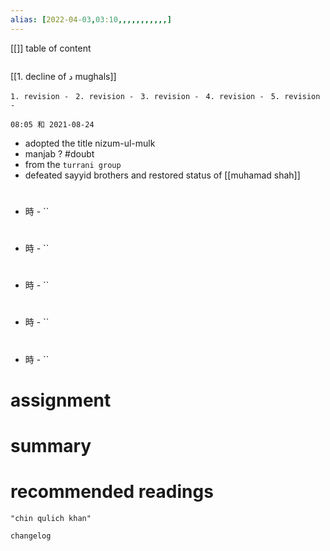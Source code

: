 ```yaml
---
alias: [2022-04-03,03:10,,,,,,,,,,,]
---
```

[[]]
table of content
```toc
```
[[1. decline of د mughals]]

`1. revision - `
`2. revision - `
`3. revision - `
`4. revision - `
`5. revision - `
		
`08:05 和 2021-08-24`

- adopted the title nizum-ul-mulk
- manjab ? #doubt 
- from the `turrani group`
- defeated sayyid brothers and restored status of [[muhamad shah]]
# 
- 時 - ``

#
- 時 - ``

#
- 時 - ``

# 
- 時 - ``

#
- 時 - ``

# assignment

# summary	

# recommended readings
```query 2022-04-03 03:10
"chin qulich khan"
```

```plain
changelog

```